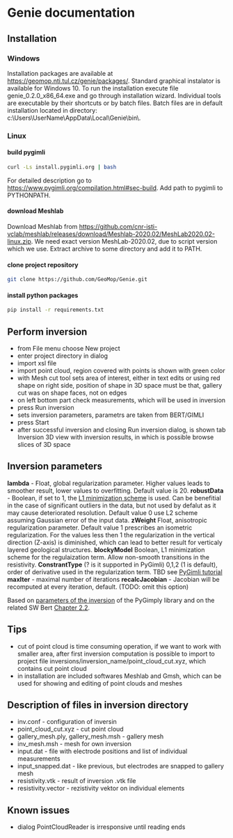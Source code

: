 # Genie documentation

## Installation
### Windows
Installation packages are available at <https://geomop.nti.tul.cz/genie/packages/>.
Standard graphical instalator is available for Windows 10. To run the installation execute file
genie_0.2.0_x86_64.exe and go through installation wizard. Individual tools are executable by
their shortcuts or by batch files. Batch files are in default installation located in directory:
c:\\Users\\UserName\\AppData\\Local\\Genie\\bin\\.

### Linux
#### build pygimli
``` bash
curl -Ls install.pygimli.org | bash
```
For detailed description go to <https://www.pygimli.org/compilation.html#sec-build>.
Add path to pygimli to PYTHONPATH.

#### download Meshlab
Download Meshlab from <https://github.com/cnr-isti-vclab/meshlab/releases/download/Meshlab-2020.02/MeshLab2020.02-linux.zip>.
We need exact version MeshLab-2020.02, due to script version which we use.
Extract archive to some directory and add it to PATH.

#### clone project repository
``` bash
git clone https://github.com/GeoMop/Genie.git
```

#### install python packages
``` bash
pip install -r requirements.txt
```

## Perform inversion
- from File menu choose New project
- enter project directory in dialog
- import xsl file
- import point cloud, region covered with points is shown with green color
- with Mesh cut tool sets area of interest, either in text edits or using red shape on right side,
  position of shape in 3D space must be that, gallery cut was on shape faces, not on edges
- on left bottom part check measurements, which will be used in inversion
- press Run inversion
- sets inversion parameters, parametrs are taken from BERT/GIMLI
- press Start
- after successful inversion and closing Run inversion dialog, is shown tab Inversion 3D view with inversion results,
  in which is possible browse slices of 3D space

## Inversion parameters

**lambda** - Float, global regularization parameter. Higher values leads to smoother result, lower values to overfitting. Default value is 20. 
**robustData** - Boolean, if set to 1, the [L1 minimization scheme](https://library.seg.org/doi/abs/10.1190/1.1440378) is used. Can be benefitial in the case of significant outliers in the data, but 
not used by defalut as it may cause deteriorated resolution. Default value 0 use L2 scheme assuming Gaussian error of the input data.
**zWeight** Float, anisotropic regularization parameter. Default value 1 prescribes an isometric regularization. For the values less then 1 the regularization in the vertical direction (Z-axis) is
diminished, which can lead to better result for verticaly layered geological structures.
**blockyModel** Boolean, L1 minimization scheme for the regulaization term. Allow non-smooth transitions in the resistivity.
**ConstrantType** (? is it supported in PyGimli) 0,1,2 (1 is default), order of derivative used in the regularization term. TBD see [PyGimli tutorial](https://www.pygimli.org/_tutorials_auto/3_inversion/plot_6-geostatConstraints.html)
**maxIter** - maximal number of iterations
**recalcJacobian** - Jacobian will be recomputed at every iteration, default. (TODO: omit this option)

Based on [parameters of the inversion](https://www.pygimli.org/pygimliapi/_generated/pygimli.manager.html) of the PyGimply library and 
on the related SW Bert [Chapter 2.2](http://www.resistivity.net/download/bert-tutorial.pdf).

## Tips
- cut of point cloud is time consuming operation, if we want to work with smaller area,
  after first inversion computation is possible to import to project file inversions/inversion_name/point_cloud_cut.xyz,
  which contains cut point cloud
- in installation are included softwares Meshlab and Gmsh, which can be used for showing and editing of point clouds and meshes

## Description of files in inversion directory
- inv.conf - configuration of inversin
- point_cloud_cut.xyz - cut point cloud
- gallery_mesh.ply, gallery_mesh.msh - gallery mesh
- inv_mesh.msh - mesh for own inversion
- input.dat - file with electrode positions and list of individual measurements
- input_snapped.dat - like previous, but electrodes are snapped to gallery mesh
- resistivity.vtk - result of inversion .vtk file
- resistivity.vector - rezistivity vektor on individual elements

## Known issues
- dialog PointCloudReader is irresponsive until reading ends
